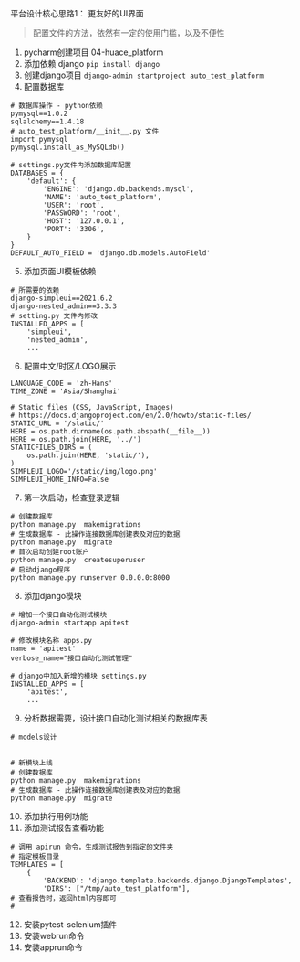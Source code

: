 平台设计核心思路1： 更友好的UI界面
> 配置文件的方法，依然有一定的使用门槛，以及不便性

1. pycharm创建项目 04-huace_platform
2. 添加依赖 django 
```pip install django```
3. 创建django项目
```django-admin startproject auto_test_platform```
4. 配置数据库
```
# 数据库操作 - python依赖
pymysql==1.0.2
sqlalchemy==1.4.18
# auto_test_platform/__init__.py 文件
import pymysql
pymysql.install_as_MySQLdb()

# settings.py文件内添加数据库配置
DATABASES = {
    'default': {
        'ENGINE': 'django.db.backends.mysql',
        'NAME': 'auto_test_platform',
        'USER': 'root',
        'PASSWORD': 'root',
        'HOST': '127.0.0.1',
        'PORT': '3306',
    }
}
DEFAULT_AUTO_FIELD = 'django.db.models.AutoField'
```
5. 添加页面UI模板依赖
```
# 所需要的依赖
django-simpleui==2021.6.2
django-nested_admin==3.3.3
# setting.py 文件内修改
INSTALLED_APPS = [
    'simpleui',
    'nested_admin',
    ...
```
6. 配置中文/时区/LOGO展示
```
LANGUAGE_CODE = 'zh-Hans'
TIME_ZONE = 'Asia/Shanghai'

# Static files (CSS, JavaScript, Images)
# https://docs.djangoproject.com/en/2.0/howto/static-files/
STATIC_URL = '/static/'
HERE = os.path.dirname(os.path.abspath(__file__))
HERE = os.path.join(HERE, '../')
STATICFILES_DIRS = (
    os.path.join(HERE, 'static/'),
)
SIMPLEUI_LOGO='/static/img/logo.png'
SIMPLEUI_HOME_INFO=False

```
7. 第一次启动，检查登录逻辑
```
# 创建数据库
python manage.py  makemigrations
# 生成数据库 - 此操作连接数据库创建表及对应的数据
python manage.py  migrate
# 首次启动创建root账户
python manage.py  createsuperuser
# 启动django程序
python manage.py runserver 0.0.0.0:8000
```
8. 添加django模块
```
# 增加一个接口自动化测试模块
django-admin startapp apitest

# 修改模块名称 apps.py
name = 'apitest'
verbose_name="接口自动化测试管理"

# django中加入新增的模块 settings.py
INSTALLED_APPS = [
    'apitest',
    ... 
```
9. 分析数据需要，设计接口自动化测试相关的数据库表
```
# models设计


# 新模块上线
# 创建数据库
python manage.py  makemigrations
# 生成数据库 - 此操作连接数据库创建表及对应的数据
python manage.py  migrate
```
10. 添加执行用例功能
11. 添加测试报告查看功能
```
# 调用 apirun 命令，生成测试报告到指定的文件夹
# 指定模板目录
TEMPLATES = [
    {
        'BACKEND': 'django.template.backends.django.DjangoTemplates',
        'DIRS': ["/tmp/auto_test_platform"],
# 查看报告时，返回html内容即可
# 
```


12. 安装pytest-selenium插件
13. 安装webrun命令
14. 安装apprun命令